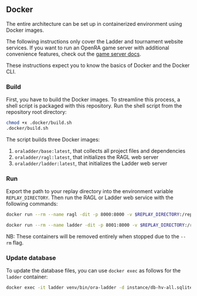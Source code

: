 ## Docker

The entire architecture can be set up in containerized environment using Docker images.

The following instructions only cover the Ladder and tournament website services. If you want to run an OpenRA game server with additional convenience features, check out the [game server docs](./ladder_server/README.md).

These instructions expect you to know the basics of Docker and the Docker CLI.

### Build

First, you have to build the Docker images. To streamline this process, a shell script
is packaged with this repository. Run the shell script from the repository root
directory:

```sh
chmod +x .docker/build.sh
.docker/build.sh
```

The script builds three Docker images:

1. `oraladder/base:latest`, that collects all project files and dependencies
2. `oraladder/ragl:latest`, that initializes the RAGL web server
3. `oraladder/ladder:latest`, that initializes the Ladder web server

### Run

Export the path to your replay directory into the environment variable
`REPLAY_DIRECTORY`. Then run the RAGL or Ladder web service with the following
commands:

```sh
docker run --rm --name ragl -dit -p 8000:8000 -v $REPLAY_DIRECTORY:/replays/:ro oraladder/ragl:latest
```

```sh
docker run --rm --name ladder -dit -p 8001:8000 -v $REPLAY_DIRECTORY:/replays/:ro oraladder/ladder:latest
```

NB: These containers will be removed entirely when stopped due to the `--rm` flag.

### Update database

To update the database files, you can use `docker exec` as follows for the
`ladder` container:

```sh
docker exec -it ladder venv/bin/ora-ladder -d instance/db-hv-all.sqlite3 /replays
```
